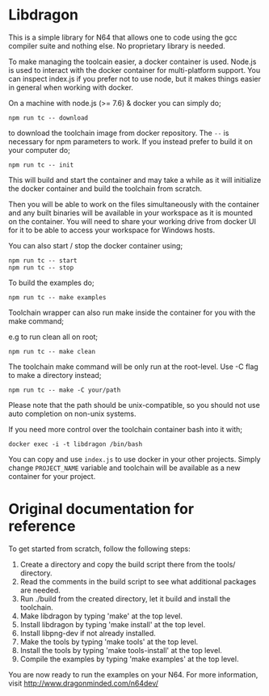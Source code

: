 # Libdragon

This is a simple library for N64 that allows one to code using the gcc compiler suite and nothing else. No proprietary library is needed.

To make managing the toolcain easier, a docker container is used. Node.js is used to interact with the docker container for multi-platform support. You can inspect index.js if you prefer not to use node, but it makes things easier in general when working with docker.

On a machine with node.js (>= 7.6) & docker you can simply do;

    npm run tc -- download

to download the toolchain image from docker repository. The `--` is necessary for npm parameters to work. If you instead prefer to build it on your computer do;

    npm run tc -- init

This will build and start the container and may take a while as it will initialize the docker container and build the toolchain from scratch.

Then you will be able to work on the files simultaneously with the container and any built binaries will be available in your workspace as it is mounted on the container.
You will need to share your working drive from docker UI for it to be able to access your workspace for Windows hosts.

You can also start / stop the docker container using;

    npm run tc -- start
    npm run tc -- stop

To build the examples do;

    npm run tc -- make examples

Toolchain wrapper can also run make inside the container for you with the make command;

e.g to run clean all on root;

    npm run tc -- make clean

The toolchain make command will be only run at the root-level. Use -C flag to make a directory instead;

    npm run tc -- make -C your/path

Please note that the path should be unix-compatible, so you should not use auto completion on non-unix systems.

If you need more control over the toolchain container bash into it with;

    docker exec -i -t libdragon /bin/bash

You can copy and use `index.js` to use docker in your other projects. Simply change `PROJECT_NAME` variable and toolchain will be available as a new container for your project.

# Original documentation for reference

To get started from scratch, follow the following steps:

1. Create a directory and copy the build script there from the tools/ directory.
2. Read the comments in the build script to see what additional packages are needed.
3. Run ./build from the created directory, let it build and install the toolchain.
4. Make libdragon by typing 'make' at the top level.
5. Install libdragon by typing 'make install' at the top level.
6. Install libpng-dev if not already installed.
7. Make the tools by typing 'make tools' at the top level.
8. Install the tools by typing 'make tools-install' at the top level.
9. Compile the examples by typing 'make examples' at the top level.

You are now ready to run the examples on your N64.
For more information, visit http://www.dragonminded.com/n64dev/
